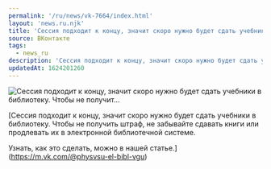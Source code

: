 ```yaml
---
permalink: '/ru/news/vk-7664/index.html'
layout: 'news.ru.njk'
title: 'Сессия подходит к концу, значит скоро нужно будет сдать учебники в библиотеку. Чтобы не получит…'
source: ВКонтакте
tags:
  - news_ru
description: 'Сессия подходит к концу, значит скоро нужно будет сдать учебники в библиотеку. Чтобы не получит…'
updatedAt: 1624201260
---
```

![Сессия подходит к концу, значит скоро нужно будет сдать учебники в библиотеку. Чтобы не получит…](https://sun9-41.userapi.com/sun9-52/impf/c851336/v851336615/1b9768/NKejNFxPDuU.jpg?size=1280x853&quality=96&sign=a297a567bdfeec6cc4428a4972b4bf49&c_uniq_tag=FLqHX231TTW4bSeaqEiXxbz5dhQlQlsi2UjKDZMzWRo&type=album)

[Сессия подходит к концу, значит скоро нужно будет сдать учебники в библиотеку. Чтобы не получить штраф, не забывайте сдавать книги или продлевать их в электронной библиотечной системе.

Узнать, как это сделать, можно в нашей статье.](https://m.vk.com/@physvsu-el-bibl-vgu)
